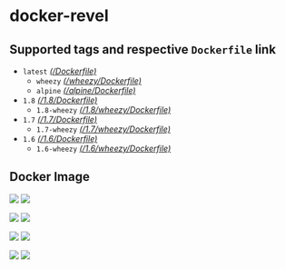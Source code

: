 # docker-revel


## Supported tags and respective `Dockerfile` link

* `latest` _[(/Dockerfile)](https://github.com/kterada0509/docker-revel/blob/master/Dockerfile)_
    * `wheezy` _[(/wheezy/Dockerfile)](https://github.com/kterada0509/docker-revel/blob/master/wheezy/Dockerfile)_
    * `alpine` _[(/alpine/Dockerfile)](https://github.com/kterada0509/docker-revel/blob/master/alpine/Dockerfile)_
* `1.8` _[(/1.8/Dockerfile)](https://github.com/kterada0509/docker-revel/blob/master/1.8/Dockerfile)_
    * `1.8-wheezy` _[(/1.8/wheezy/Dockerfile)](https://github.com/kterada0509/docker-revel/blob/master/1.8/wheezy/Dockerfile)_
* `1.7` _[(/1.7/Dockerfile)](https://github.com/kterada0509/docker-revel/blob/master/1.7/Dockerfile)_
    * `1.7-wheezy` _[(/1.7/wheezy/Dockerfile)](https://github.com/kterada0509/docker-revel/blob/master/1.7/wheezy/Dockerfile)_
* `1.6` _[(/1.6/Dockerfile)](https://github.com/kterada0509/docker-revel/blob/master/1.6/Dockerfile)_
    * `1.6-wheezy` _[(/1.6/wheezy/Dockerfile)](https://github.com/kterada0509/docker-revel/blob/master/1.6/wheezy/Dockerfile)_



## Docker Image

[![](https://images.microbadger.com/badges/version/kterada0509/docker-revel.svg)](http://microbadger.com/images/kterada0509/docker-revel "Get your own version badge on microbadger.com")  [![](https://images.microbadger.com/badges/image/kterada0509/docker-revel.svg)](http://microbadger.com/images/kterada0509/docker-revel "Get your own image badge on microbadger.com")

[![](https://images.microbadger.com/badges/version/kterada0509/docker-revel:1.8.svg)](http://microbadger.com/images/kterada0509/docker-revel:1.7 "Get your own version badge on microbadger.com")  [![](https://images.microbadger.com/badges/image/kterada0509/docker-revel:1.8.svg)](http://microbadger.com/images/kterada0509/docker-revel:1.7 "Get your own image badge on microbadger.com")

[![](https://images.microbadger.com/badges/version/kterada0509/docker-revel:1.7.svg)](http://microbadger.com/images/kterada0509/docker-revel:1.7 "Get your own version badge on microbadger.com")  [![](https://images.microbadger.com/badges/image/kterada0509/docker-revel:1.7.svg)](http://microbadger.com/images/kterada0509/docker-revel:1.7 "Get your own image badge on microbadger.com")

[![](https://images.microbadger.com/badges/version/kterada0509/docker-revel:1.6.svg)](http://microbadger.com/images/kterada0509/docker-revel:1.6 "Get your own version badge on microbadger.com")  [![](https://images.microbadger.com/badges/image/kterada0509/docker-revel:1.6.svg)](http://microbadger.com/images/kterada0509/docker-revel:1.6 "Get your own image badge on microbadger.com")
